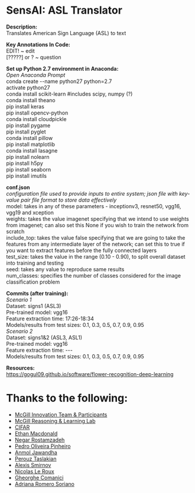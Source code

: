 # SensAI: ASL Translator

**Description:**
</br> Translates American Sign Language (ASL) to text

**Key Annotations In Code:**
</br> EDIT! ~ edit
</br> [?????] or ? ~ question

**Set up Python 2.7 environment in Anaconda:**
</br> *Open Anaconda Prompt*
</br> conda create --name python27 python=2.7
</br> activate python27
</br> conda install scikit-learn #includes scipy, numpy (?)
</br> conda install theano
</br> pip install keras
</br> pip install opencv-python
</br> conda install cloudpickle
</br> pip install pygame
</br> pip install pyglet
</br> conda install pillow
</br> pip install matplotlib
</br> conda install lasagne
</br> pip install nolearn
</br> pip install h5py
</br> pip install seaborn
</br> pip install imutils

**conf.json**
</br> *configuration file used to provide inputs to entire system; json file with key-value pair file format to store data effectively*
</br> model: takes in any of these parameters - inceptionv3, resnet50, vgg16, vgg19 and xception
</br> weights: takes the value imagenet specifying that we intend to use weights from imagenet; can also set this None if you wish to train the network from scratch
</br> include_top: takes the value false specifying that we are going to take the features from any intermediate layer of the network; can set this to true if you want to extract features before the fully connected layers
</br> test_size: takes the value in the range (0.10 - 0.90), to split overall dataset into training and testing 
</br> seed: takes any value to reproduce same results
</br> num_classes: specifies the number of classes considered for the image classification problem

**Commits (after training):**
</br> *Scenario 1*
</br> Dataset: signs1 (ASL3)
</br> Pre-trained model: vgg16
</br> Feature extraction time: 17:26-18:34
</br> Models/results from test sizes: 0.1, 0.3, 0.5, 0.7, 0.9, 0.95
</br> *Scenario 2*
</br> Dataset: signs1&2 (ASL3, ASL1)
</br> Pre-trained model: vgg16
</br> Feature extraction time: ---
</br> Models/results from test sizes: 0.1, 0.3, 0.5, 0.7, 0.9, 0.95

**Resources:**
</br> https://gogul09.github.io/software/flower-recognition-deep-learning

# Thanks to the following:
* [McGill Innovation Team & Participants](https://www.mcgill-innovation.com/ai-summer-lab)
* [McGill Reasoning & Learning Lab](http://rl.cs.mcgill.ca/)
* [CIFAR](https://www.cifar.ca/)
* [Ethan Macdonald](https://www.linkedin.com/in/ethanbrycemacdonald/)
* [Negar Rostamzadeh](https://www.linkedin.com/in/nrostamzadeh/)
* [Pedro Oliveira Pinheiro](https://www.linkedin.com/in/pedro-oliveira-pinheiro-54630229/)
* [Anmol Jawandha]()
* [Perouz Taslakian]()
* [Alexis Smirnov](https://www.linkedin.com/in/alexissmirnov/)
* [Nicolas Le Roux](https://www.linkedin.com/in/lerouxni/)
* [Gheorghe Comanici](https://www.linkedin.com/in/gheorghe-comanici-b26819103/)
* [Adriana Romero Soriano](https://www.linkedin.com/in/adriana-romero-a6415123/)